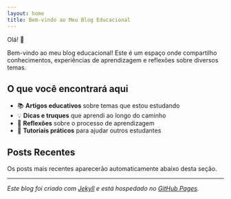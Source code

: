```yaml
---
layout: home
title: Bem-vindo ao Meu Blog Educacional
---
```


Olá! 👋

Bem-vindo ao meu blog educacional! Este é um espaço onde compartilho conhecimentos, experiências de aprendizagem e reflexões sobre diversos temas.

## O que você encontrará aqui

- 📚 **Artigos educativos** sobre temas que estou estudando
- 💡 **Dicas e truques** que aprendi ao longo do caminho
- 🤔 **Reflexões** sobre o processo de aprendizagem
- 🔧 **Tutoriais práticos** para ajudar outros estudantes

## Posts Recentes

Os posts mais recentes aparecerão automaticamente abaixo desta seção.

---

*Este blog foi criado com [Jekyll](https://jekyllrb.com/) e está hospedado no [GitHub Pages](https://pages.github.com/).*
